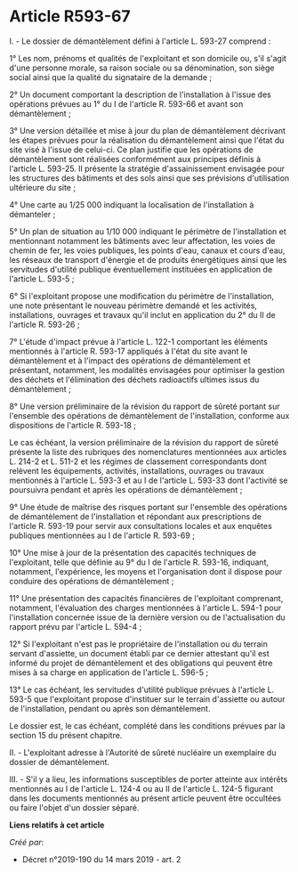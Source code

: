 # Article R593-67

I. - Le dossier de démantèlement défini à l'article L. 593-27 comprend :

1° Les nom, prénoms et qualités de l'exploitant et son domicile ou, s'il s'agit d'une personne morale, sa raison sociale ou
sa dénomination, son siège social ainsi que la qualité du signataire de la demande ;

2° Un document comportant la description de l'installation à l'issue des opérations prévues au 1° du I de l'article R. 593-66
et avant son démantèlement ;

3° Une version détaillée et mise à jour du plan de démantèlement décrivant les étapes prévues pour la réalisation du
démantèlement ainsi que l'état du site visé à l'issue de celui-ci. Ce plan justifie que les opérations de démantèlement sont
réalisées conformément aux principes définis à l'article L. 593-25. Il présente la stratégie d'assainissement envisagée pour
les structures des bâtiments et des sols ainsi que ses prévisions d'utilisation ultérieure du site ;

4° Une carte au 1/25 000 indiquant la localisation de l'installation à démanteler ;

5° Un plan de situation au 1/10 000 indiquant le périmètre de l'installation et mentionnant notamment les bâtiments avec leur
affectation, les voies de chemin de fer, les voies publiques, les points d'eau, canaux et cours d'eau, les réseaux de
transport d'énergie et de produits énergétiques ainsi que les servitudes d'utilité publique éventuellement instituées en
application de l'article L. 593-5 ;

6° Si l'exploitant propose une modification du périmètre de l'installation, une note présentant le nouveau périmètre demandé
et les activités, installations, ouvrages et travaux qu'il inclut en application du 2° du II de l'article R. 593-26 ;

7° L'étude d'impact prévue à l'article L. 122-1 comportant les éléments mentionnés à l'article R. 593-17 appliqués à l'état
du site avant le démantèlement et à l'impact des opérations de démantèlement et présentant, notamment, les modalités
envisagées pour optimiser la gestion des déchets et l'élimination des déchets radioactifs ultimes issus du démantèlement ;

8° Une version préliminaire de la révision du rapport de sûreté portant sur l'ensemble des opérations de démantèlement de
l'installation, conforme aux dispositions de l'article R. 593-18 ;

Le cas échéant, la version préliminaire de la révision du rapport de sûreté présente la liste des rubriques des nomenclatures
mentionnées aux articles L. 214-2 et L. 511-2 et les régimes de classement correspondants dont relèvent les équipements,
activités, installations, ouvrages ou travaux mentionnés à l'article L. 593-3 et au I de l'article L. 593-33 dont l'activité
se poursuivra pendant et après les opérations de démantèlement ;

9° Une étude de maîtrise des risques portant sur l'ensemble des opérations de démantèlement de l'installation et répondant
aux prescriptions de l'article R. 593-19 pour servir aux consultations locales et aux enquêtes publiques mentionnées au I de
l'article R. 593-69 ;

10° Une mise à jour de la présentation des capacités techniques de l'exploitant, telle que définie au 9° du I de l'article R.
593-16, indiquant, notamment, l'expérience, les moyens et l'organisation dont il dispose pour conduire des opérations de
démantèlement ;

11° Une présentation des capacités financières de l'exploitant comprenant, notamment, l'évaluation des charges mentionnées à
l'article L. 594-1 pour l'installation concernée issue de la dernière version ou de l'actualisation du rapport prévu par
l'article L. 594-4 ;

12° Si l'exploitant n'est pas le propriétaire de l'installation ou du terrain servant d'assiette, un document établi par ce
dernier attestant qu'il est informé du projet de démantèlement et des obligations qui peuvent être mises à sa charge en
application de l'article L. 596-5 ;

13° Le cas échéant, les servitudes d'utilité publique prévues à l'article L. 593-5 que l'exploitant propose d'instituer sur
le terrain d'assiette ou autour de l'installation, pendant ou après son démantèlement.

Le dossier est, le cas échéant, complété dans les conditions prévues par la section 15 du présent chapitre.

II. - L'exploitant adresse à l'Autorité de sûreté nucléaire un exemplaire du dossier de démantèlement.

III. - S'il y a lieu, les informations susceptibles de porter atteinte aux intérêts mentionnés au I de l'article L. 124-4 ou
au II de l'article L. 124-5 figurant dans les documents mentionnés au présent article peuvent être occultées ou faire l'objet
d'un dossier séparé.

**Liens relatifs à cet article**

_Créé par_:

  - Décret n°2019-190 du 14 mars 2019 - art. 2
